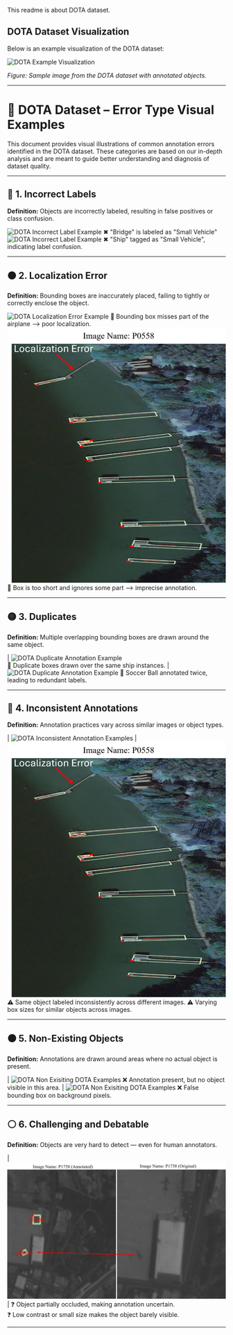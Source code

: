 This readme is about DOTA dataset.

## DOTA Dataset Visualization

Below is an example visualization of the DOTA dataset:

![DOTA Example Visualization](https://github.com/EngrKaleemUlah/LOCATE-Survey/blob/main/DOTA/Error%20Images/DOTAMissing1.png)

_Figure: Sample image from the DOTA dataset with annotated objects._

---

# 🧪 DOTA Dataset – Error Type Visual Examples

This document provides visual illustrations of common annotation errors identified in the DOTA dataset. These categories are based on our in-depth analysis and are meant to guide better understanding and diagnosis of dataset quality.

---

## 🔴 1. Incorrect Labels

**Definition:** Objects are incorrectly labeled, resulting in false positives or class confusion.

![DOTA Incorrect Label Example](Error%20Images/IncorrectLabel1.png)
✖ "Bridge" is labeled as "Small Vehicle"
![DOTA Incorrect Label Example](Error%20Images/IncorrectLabel2.png)
✖ "Ship" tagged as "Small Vehicle", indicating label confusion.

---

## 🟠 2. Localization Error

**Definition:** Bounding boxes are inaccurately placed, failing to tightly or correctly enclose the object.

![DOTA Localization Error Example](Error%20Images/Localization1.png)
📏 Bounding box misses part of the airplane --> poor localization.
![DOTA Localization Error Example](Error%20Images/Localization2.png)
📏 Box is too short and ignores some part --> imprecise annotation.

---

## 🟡 3. Duplicates

**Definition:** Multiple overlapping bounding boxes are drawn around the same object.

| ![DOTA Duplicate Annotation Example](Error%20Images/Duplicate_1.png)  
🔁 Duplicate boxes drawn over the same ship instances.
| ![DOTA Duplicate Annotation Example](Error%20Images/Duplicate_2.png)
🔁 Soccer Ball annotated twice, leading to redundant labels.

---

## 🔵 4. Inconsistent Annotations

**Definition:** Annotation practices vary across similar images or object types.

| ![DOTA Inconsistent Annotation Examples](Error%20Images/InconsistentLocalization.png)
| ![DOTA Inconsistent Annotation Examples](Error%20Images/Localization2.png)
⚠ Same object labeled inconsistently across different images.
⚠ Varying box sizes for similar objects across images.

---

## ⚫ 5. Non-Existing Objects

**Definition:** Annotations are drawn around areas where no actual object is present.

| ![DOTA Non Exisiting DOTA Examples](Error%20Images/NonExisting1.png)
❌ Annotation present, but no object visible in this area.
| ![DOTA Non Exisiting DOTA Examples](Error%20Images/NonExisting2.png)
❌ False bounding box on background pixels.

---

## ⚪ 6. Challenging and Debatable

**Definition:** Objects are very hard to detect — even for human annotators.

| ![DOTA ChallengingAndDebatable Images](Error%20Images/ChallengingAndDebatable.png) |
❓ Object partially occluded, making annotation uncertain.  
❓ Low contrast or small size makes the object barely visible.

---
